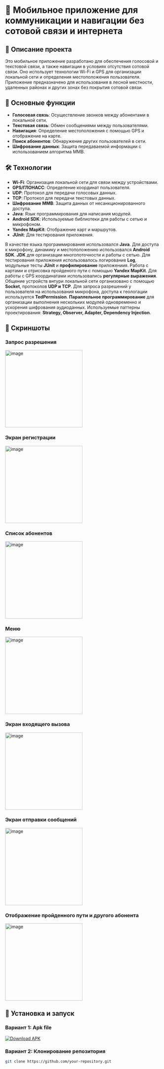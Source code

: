 # 📱 Мобильное приложение для коммуникации и навигации без сотовой связи и интернета

## 📄 Описание проекта

Это мобильное приложение разработано для обеспечения голосовой и текстовой связи, а также навигации в условиях отсутствия сотовой связи. Оно использует технологии Wi-Fi и GPS для организации локальной сети и определения местоположения пользователя. Приложение предназначено для использования в лесной местности, удаленных районах и других зонах без покрытия сотовой связи.

## 🌟 Основные функции

- **Голосовая связь**: Осуществление звонков между абонентами в локальной сети.
- **Текстовая связь**: Обмен сообщениями между пользователями.
- **Навигация**: Определение местоположения с помощью GPS и отображение на карте.
- **Поиск абонентов**: Обнаружение других пользователей в сети.
- **Шифрование данных**: Защита передаваемой информации с использованием алгоритма MMB.

## 🛠 Технологии

- **Wi-Fi**: Организация локальной сети для связи между устройствами.
- **GPS/ГЛОНАСС**: Определение координат пользователя.
- **UDP**: Протокол для передачи голосовых данных.
- **TCP**: Протокол для передачи текстовых данных.
- **Шифрование MMB**: Защита данных от несанкционированного доступа.
- **Java**: Язык программирования для написания модулей.
- **Android SDK**: Используемые библиотеки для работы с сетью и микрофоном.
- **Yandex MapKit**: Отображение карт и маршрутов.
- **JUnit**: Для тестирования приложения.

В качестве языка программирования использовался **Java**. Для доступа к микрофону, динамику и местоположению использовался **Android SDK**. **JDK** для организации многопоточности и работы с сетью. Для тестирования приложения использовалось логирование **Log**, модульные тесты **JUnit** и **профилирование** приложениия. Работа с картами и отрисовка пройденого пути с помощью **Yandex MapKit**. Для работы с GPS координатами использовались **регулярные выражения**. Общение устройств внтури локальной сети организовано с помощью **Socket**, протоколов **UDP и TCP**. Для запроса разрешений у пользователя на использования микрофона, доступа к геологации используется **TedPermission**. **Параллельное программирование** для организации выполнения нескольких модулей одновременно и ускорения шифрования аудиоданных. Используемые паттерны проектирования: **Strategy, Observer, Adapter, Dependency Injection**.



## 📸 Скриншоты

### Запрос разрешения
<img width="250" alt="image" src="https://github.com/user-attachments/assets/7473f01c-257e-4d1a-b197-8f9b95350c6a" />

### Экран регистрации
<img width="250" alt="image" src="https://github.com/user-attachments/assets/79448c9f-2d94-49d3-891f-30ddad33b400" />

### Список абонентов
<img width="250" alt="image" src="https://github.com/user-attachments/assets/54487f1b-afef-4e8c-a858-5fcd20c853c9" />

### Меню
<img width="250" alt="image" src="https://github.com/user-attachments/assets/a06ca0f3-62bb-4123-80a4-90794a3fa8a5" />

### Экран входящего вызова
<img width="250" alt="image" src="https://github.com/user-attachments/assets/bf59b231-b612-4c3c-b4de-2e27a43c3c65" />

### Экран отправки сообщений
<img width="250" alt="image" src="https://github.com/user-attachments/assets/6115b502-6fb4-4a75-836e-b64e19237233" />

### Отображение пройденного пути и другого абонента
<img width="250" alt="image" src="https://github.com/user-attachments/assets/caa3a44d-2837-4d7d-bc93-694ba6934e48" />



## 🚀 Установка и запуск

 ### Вариант 1: Apk file
   [![Download APK](https://img.shields.io/badge/Download%20APK-v2.1-blue?style=for-the-badge&logo=android)](https://github.com/kerikir/ForrestHelper/releases/download/v2.1/forrest_helper_2.1.apk)

 ### Вариант 2: Клонирование репозитория
   ```bash
   git clone https://github.com/your-repository.git



